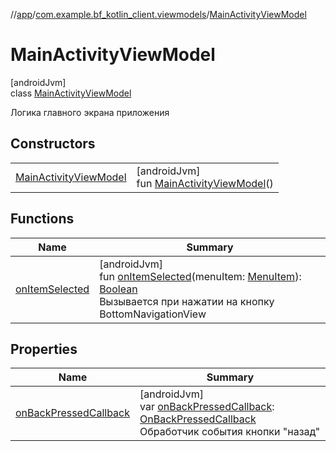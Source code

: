 //[app](../../../index.md)/[com.example.bf_kotlin_client.viewmodels](../index.md)/[MainActivityViewModel](index.md)

# MainActivityViewModel

[androidJvm]\
class [MainActivityViewModel](index.md)

Логика главного экрана приложения

## Constructors

| | |
|---|---|
| [MainActivityViewModel](-main-activity-view-model.md) | [androidJvm]<br>fun [MainActivityViewModel](-main-activity-view-model.md)() |

## Functions

| Name | Summary |
|---|---|
| [onItemSelected](on-item-selected.md) | [androidJvm]<br>fun [onItemSelected](on-item-selected.md)(menuItem: [MenuItem](https://developer.android.com/reference/kotlin/android/view/MenuItem.html)): [Boolean](https://kotlinlang.org/api/latest/jvm/stdlib/kotlin/-boolean/index.html)<br>Вызывается при нажатии на кнопку BottomNavigationView |

## Properties

| Name | Summary |
|---|---|
| [onBackPressedCallback](on-back-pressed-callback.md) | [androidJvm]<br>var [onBackPressedCallback](on-back-pressed-callback.md): [OnBackPressedCallback](https://developer.android.com/reference/kotlin/androidx/activity/OnBackPressedCallback.html)<br>Обработчик события кнопки "назад" |
